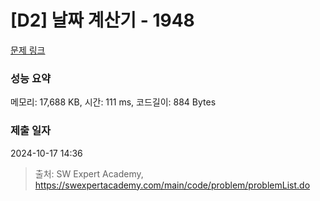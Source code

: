 # [D2] 날짜 계산기 - 1948 

[문제 링크](https://swexpertacademy.com/main/code/problem/problemDetail.do?contestProbId=AV5PnnU6AOsDFAUq) 

### 성능 요약

메모리: 17,688 KB, 시간: 111 ms, 코드길이: 884 Bytes

### 제출 일자

2024-10-17 14:36



> 출처: SW Expert Academy, https://swexpertacademy.com/main/code/problem/problemList.do